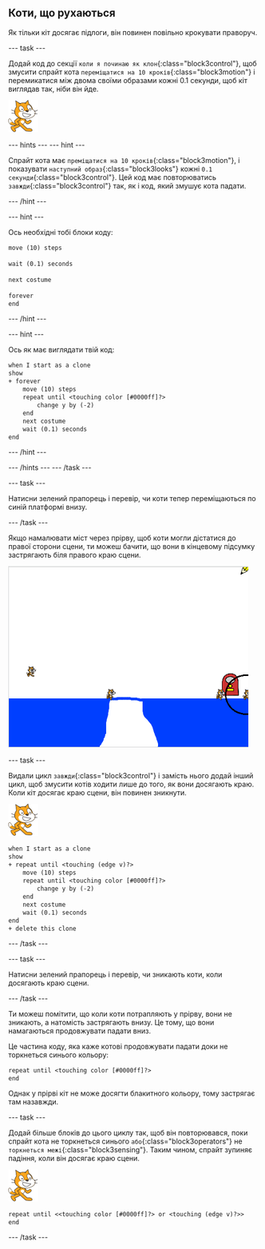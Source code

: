 ## Коти, що рухаються

Як тільки кіт досягає підлоги, він повинен повільно крокувати праворуч.

--- task ---

Додай код до секції `коли я починаю як клон`{:class="block3control"}, щоб змусити спрайт кота `переміщатися на 10 кроків`{:class="block3motion"} і перемикатися між двома своїми образами кожні 0.1 секунди, щоб кіт виглядав так, ніби він йде.

![Спрайт "Кіт"](images/cat-sprite.png)

--- hints ---
 --- hint ---

Спрайт кота має `преміщатися на 10 кроків`{:class="block3motion"}, і показувати `наступний образ`{:class="block3looks"} кожні `0.1 секунди`{:class="block3control"}. Цей код має повторюватись `завжди`{:class="block3control"} так, як і код, який змушує кота падати.

--- /hint ---

--- hint ---

Ось необхідні тобі блоки коду:

```blocks3
move (10) steps

wait (0.1) seconds

next costume

forever
end
```

--- /hint ---

--- hint ---

Ось як має виглядати твій код:

```blocks3
when I start as a clone
show
+ forever
    move (10) steps
    repeat until <touching color [#0000ff]?>
        change y by (-2)
    end
    next costume
    wait (0.1) seconds
end
```

--- /hint ---

--- /hints --- --- /task ---

--- task ---

Натисни зелений прапорець і перевір, чи коти тепер переміщаються по синій платформі внизу.

--- /task ---

Якщо намалювати міст через прірву, щоб коти могли дістатися до правої сторони сцени, ти можеш бачити, що вони в кінцевому підсумку застрягають біля правого краю сцени.

![Коти на краю](images/flailing-at-edge.png)

--- task ---

Видали цикл `завжди`{:class="block3control"} і замість нього додай інший цикл, щоб змусити котів ходити лише до того, як вони досягають краю. Коли кіт досягає краю сцени, він повинен зникнути.

![Спрайт "Кіт"](images/cat-sprite.png)

```blocks3
when I start as a clone
show
+ repeat until <touching (edge v)?>
    move (10) steps
    repeat until <touching color [#0000ff]?>
        change y by (-2)
    end
    next costume
    wait (0.1) seconds
end
+ delete this clone
```

--- /task ---

--- task ---

Натисни зелений прапорець і перевір, чи зникають коти, коли досягають краю сцени.

--- /task ---

Ти можеш помітити, що коли коти потрапляють у прірву, вони не зникають, а натомість застрягають внизу. Це тому, що вони намагаються продовжувати падати вниз.

Це частина коду, яка каже котові продовжувати падати доки не торкнеться синього кольору:

```blocks3
repeat until <touching color [#0000ff]?>
end
```

Однак у прірві кіт не може досягти блакитного кольору, тому застрягає там назавжди.

--- task ---

Додай більше блоків до цього циклу так, щоб він повторювався, поки спрайт кота не торкнеться синього `або`{:class="block3operators"} не `торкнеться межі`{:class="block3sensing"}. Таким чином, спрайт зупиняє падіння, коли він досягає краю сцени.

![Спрайт "Кіт"](images/cat-sprite.png)

```blocks3
repeat until <<touching color [#0000ff]?> or <touching (edge v)?>>
end
```

--- /task ---